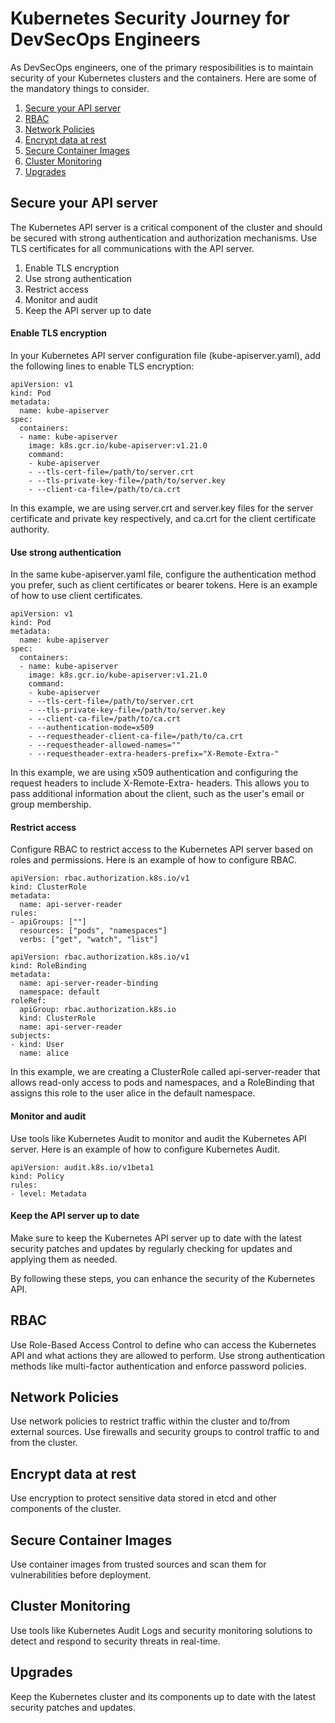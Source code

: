 # Kubernetes Security Journey for DevSecOps Engineers

As DevSecOps engineers, one of the primary resposibilities is to maintain security of your Kubernetes clusters and the containers.
Here are some of the mandatory things to consider.

1. [Secure your API server](https://github.com/iam-veeramalla/Kubernetes-Zero-to-Hero/blob/main/Security/Manage_Security_Like_Pro.md#secure-your-api-server)
2. [RBAC](https://github.com/iam-veeramalla/Kubernetes-Zero-to-Hero/blob/main/Security/Manage_Security_Like_Pro.md#rbac)
3. [Network Policies](https://github.com/iam-veeramalla/Kubernetes-Zero-to-Hero/blob/main/Security/Manage_Security_Like_Pro.md#network-policies)
4. [Encrypt data at rest](https://github.com/iam-veeramalla/Kubernetes-Zero-to-Hero/blob/main/Security/Manage_Security_Like_Pro.md#encrypt-data-at-rest)
5. [Secure Container Images](https://github.com/iam-veeramalla/Kubernetes-Zero-to-Hero/blob/main/Security/Manage_Security_Like_Pro.md#secure-container-images)
6. [Cluster Monitoring](https://github.com/iam-veeramalla/Kubernetes-Zero-to-Hero/blob/main/Security/Manage_Security_Like_Pro.md#cluster-monitoring)
7. [Upgrades](https://github.com/iam-veeramalla/Kubernetes-Zero-to-Hero/blob/main/Security/Manage_Security_Like_Pro.md#upgrades)

## Secure your API server
The Kubernetes API server is a critical component of the cluster and should be secured with strong authentication and authorization mechanisms. 
Use TLS certificates for all communications with the API server.

1. Enable TLS encryption
2. Use strong authentication
3. Restrict access
4. Monitor and audit
5. Keep the API server up to date

#### Enable TLS encryption

In your Kubernetes API server configuration file (kube-apiserver.yaml), add the following lines to enable TLS encryption:

```
apiVersion: v1
kind: Pod
metadata:
  name: kube-apiserver
spec:
  containers:
  - name: kube-apiserver
    image: k8s.gcr.io/kube-apiserver:v1.21.0
    command:
    - kube-apiserver
    - --tls-cert-file=/path/to/server.crt
    - --tls-private-key-file=/path/to/server.key
    - --client-ca-file=/path/to/ca.crt
```

In this example, we are using server.crt and server.key files for the server certificate and private key respectively, and ca.crt for the client certificate authority.

#### Use strong authentication

In the same kube-apiserver.yaml file, configure the authentication method you prefer, such as client certificates or bearer tokens. Here is an example of how to use client certificates.

```
apiVersion: v1
kind: Pod
metadata:
  name: kube-apiserver
spec:
  containers:
  - name: kube-apiserver
    image: k8s.gcr.io/kube-apiserver:v1.21.0
    command:
    - kube-apiserver
    - --tls-cert-file=/path/to/server.crt
    - --tls-private-key-file=/path/to/server.key
    - --client-ca-file=/path/to/ca.crt
    - --authentication-mode=x509
    - --requestheader-client-ca-file=/path/to/ca.crt
    - --requestheader-allowed-names=""
    - --requestheader-extra-headers-prefix="X-Remote-Extra-"
```

In this example, we are using x509 authentication and configuring the request headers to include X-Remote-Extra- headers. This allows you to pass additional information about the client, such as the user's email or group membership.

#### Restrict access

Configure RBAC to restrict access to the Kubernetes API server based on roles and permissions. Here is an example of how to configure RBAC.

```
apiVersion: rbac.authorization.k8s.io/v1
kind: ClusterRole
metadata:
  name: api-server-reader
rules:
- apiGroups: [""]
  resources: ["pods", "namespaces"]
  verbs: ["get", "watch", "list"]

apiVersion: rbac.authorization.k8s.io/v1
kind: RoleBinding
metadata:
  name: api-server-reader-binding
  namespace: default
roleRef:
  apiGroup: rbac.authorization.k8s.io
  kind: ClusterRole
  name: api-server-reader
subjects:
- kind: User
  name: alice
```

In this example, we are creating a ClusterRole called api-server-reader that allows read-only access to pods and namespaces, and a RoleBinding that assigns this role to the user alice in the default namespace.

#### Monitor and audit

Use tools like Kubernetes Audit to monitor and audit the Kubernetes API server. Here is an example of how to configure Kubernetes Audit.

```
apiVersion: audit.k8s.io/v1beta1
kind: Policy
rules:
- level: Metadata
```

#### Keep the API server up to date

Make sure to keep the Kubernetes API server up to date with the latest security patches and updates by regularly checking for updates and applying them as needed.

By following these steps, you can enhance the security of the Kubernetes API.

## RBAC
Use Role-Based Access Control to define who can access the Kubernetes API and what actions they are allowed to perform. 
Use strong authentication methods like multi-factor authentication and enforce password policies.

## Network Policies
Use network policies to restrict traffic within the cluster and to/from external sources. 
Use firewalls and security groups to control traffic to and from the cluster.

## Encrypt data at rest
Use encryption to protect sensitive data stored in etcd and other components of the cluster.

## Secure Container Images
Use container images from trusted sources and scan them for vulnerabilities before deployment.

## Cluster Monitoring
Use tools like Kubernetes Audit Logs and security monitoring solutions to detect and respond to security threats in real-time.

## Upgrades
Keep the Kubernetes cluster and its components up to date with the latest security patches and updates.
